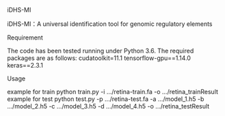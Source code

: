 iDHS-MI

iDHS-MI：A universal identification tool for genomic regulatory elements

Requirement

The code has been tested running under Python 3.6.
The required packages are as follows:
cudatoolkit=11.1
tensorflow-gpu==1.14.0
keras==2.3.1

Usage

example for train
python train.py -i .../retina-train.fa -o .../retina_trainResult
example for test
python test.py -p .../retina-test.fa -a .../model_1.h5 -b .../model_2.h5 -c .../model_3.h5 -d .../model_4.h5 -o .../retina_testResult
